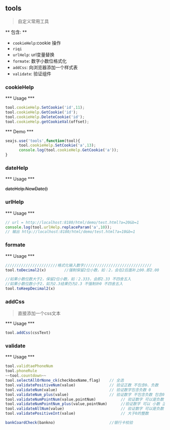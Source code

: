 ## tools

> 自定义常用工具

** 包含: **

  * `cookieHelp`:cookie 操作
  * `riqi`
  * `urlHelp`: url变量替换
  * `formate`: 数字小数位格式化
  * `addCss`: 向浏览器添加一个样式表
  * `validate`: 验证组件

### cookieHelp


*** Usage ***

```javascript
tool.cookieHelp.SetCookie('id',11);
tool.cookieHelp.GetCookie('id');
tool.cookieHelp.DeleteCookie('id');
tool.cookieHelp.getCookieVal(offset);
```

*** Demo ***

```javascript
seajs.use('tools',function(tool){
      tool.cookieHelp.SetCookie('a',13);
      console.log(tool.cookieHelp.GetCookie('a'));
}
```
### dateHelp

*** Usage ***


~~dateHelp.NewDate()~~


### urlHelp

*** Usage ***

```javascript
// url = http://localhost:8180/html/demo/test.html?a=20&b=1
console.log(tool.urlHelp.replaceParam('a',10));
// 输出 http://localhost:8180/html/demo/test.html?a=10&b=1
```

### formate

*** Usage ***

```javascript
///////////////////////格式化输入数字//////////////////////////////
tool.toDecimal2(x)        //强制保留2位小数，如：2，会在2后面补上00.即2.00

//如果小数位数大于2，保留2位小数，如：2.333，会即2.33 不四舍五入
//如果小数位数小于2，如为2.3结果仍为2.3 不强制补0 不四舍五入
tool.toKeepDecimal2(x)
```

### addCss

> 直接添加一个css文本

*** Usage ***

```JavaScript
tool.addCss(cssText)
```

### validate

*** Usage ***

```javascript
tool.validtaePhoneNum
tool.phoneRule
~~tool.countdown~~
tool.selectAllOrNone_ck(checkboxName,flag)    // 全选
tool.validatePositiveNum(value)               // 验证正数 不包含0、负数
tool.validateNum(value)                       // 验证数字包含负数 0
tool.validateNum_plus(value)                  // 验证数字 不包含负数 包含0、整数、小数
tool.validateNumPointNum(value,pointNum)           // 验证数字 可以是负数 小数 正数 ,自定义小数位数
tool.validateNumPointNum_plus(value,pointNum)      //验证数字 可以 小数 正数 ,自定义小数位数
tool.validateAllNum(value)                         // 验证数字 可以是负数 小数 正数
tool.validatePositiveInt(value)                    // 大于0的整数

bankCoardCheck(bankno)                        //银行卡校验
```
